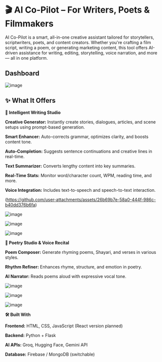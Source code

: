 # **🎬 AI Co-Pilot – For Writers, Poets & Filmmakers**
AI Co-Pilot is a smart, all-in-one creative assistant tailored for storytellers, scriptwriters, poets, and content creators. Whether you're crafting a film script, writing a poem, or generating marketing content, this tool offers AI-driven assistance for writing, editing, storytelling, voice narration, and more — all in one platform.

## Dashboard
![image](https://github.com/user-attachments/assets/220cfdd3-1f0f-46f7-864b-7509805c49a9)

## ✨ What It Offers

**🧠 Intelligent Writing Studio**



**Creative Generator:** Instantly create stories, dialogues, articles, and scene setups using prompt-based generation.

**Smart Enhancer:** Auto-corrects grammar, optimizes clarity, and boosts content tone.

**Auto-Completion:** Suggests sentence continuations and creative lines in real-time.

**Text Summarizer:** Converts lengthy content into key summaries.

**Real-Time Stats:** Monitor word/character count, WPM, reading time, and more.

**Voice Integration:** Includes text-to-speech and speech-to-text interaction.

(https://github.com/user-attachments/assets/26b69b7e-58a0-444f-986c-b40dd376b6fa)

![image](https://github.com/user-attachments/assets/ca3af3d0-e56f-4e4d-b0a0-bf580178c330)

![image](https://github.com/user-attachments/assets/55304cbd-0dc1-428a-b9e1-860a0c3ecf09)

![image](https://github.com/user-attachments/assets/8b6b0dae-740d-4bbd-8c65-175dff3cccdc)

**🎤 Poetry Studio & Voice Recital**

**Poem Composer:** Generate rhyming poems, Shayari, and verses in various styles.

**Rhythm Refiner:** Enhances rhyme, structure, and emotion in poetry.

**AI Narrator:** Reads poems aloud with expressive vocal tone.

![image](https://github.com/user-attachments/assets/c824855a-254b-4bcd-8608-04e6dff67771)

![image](https://github.com/user-attachments/assets/3dcdd007-1257-4e33-b6ab-23bfcae01096)

![image](https://github.com/user-attachments/assets/ac0afeb7-135f-45b0-935e-3fa257ca95e8)

**🛠️ Built With**

**Frontend:** HTML, CSS, JavaScript (React version planned)

**Backend:** Python + Flask

**AI APIs:** Groq, Hugging Face, Gemini API

**Database:** Firebase / MongoDB (switchable)



